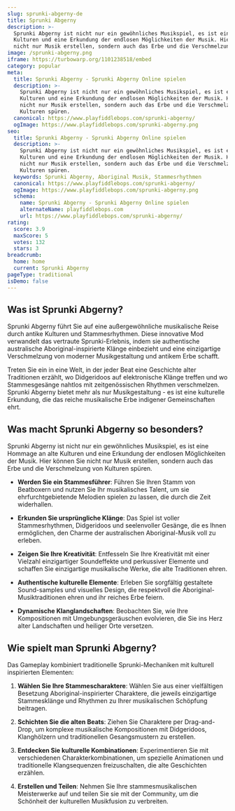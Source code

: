 ```yaml
---
slug: sprunki-abgerny-de
title: Sprunki Abgerny
description: >-
  Sprunki Abgerny ist nicht nur ein gewöhnliches Musikspiel, es ist eine Hommage an alte
  Kulturen und eine Erkundung der endlosen Möglichkeiten der Musik. Hier können Sie
  nicht nur Musik erstellen, sondern auch das Erbe und die Verschmelzung von Kulturen spüren.
image: /sprunki-abgerny.png
iframe: https://turbowarp.org/1101238518/embed
category: popular
meta:
  title: Sprunki Abgerny - Sprunki Abgerny Online spielen
  description: >-
    Sprunki Abgerny ist nicht nur ein gewöhnliches Musikspiel, es ist eine Hommage an alte
    Kulturen und eine Erkundung der endlosen Möglichkeiten der Musik. Hier können Sie
    nicht nur Musik erstellen, sondern auch das Erbe und die Verschmelzung von
    Kulturen spüren.
  canonical: https://www.playfiddlebops.com/sprunki-abgerny/
  ogImage: https://www.playfiddlebops.com/sprunki-abgerny.png
seo:
  title: Sprunki Abgerny - Sprunki Abgerny Online spielen
  description: >-
    Sprunki Abgerny ist nicht nur ein gewöhnliches Musikspiel, es ist eine Hommage an alte
    Kulturen und eine Erkundung der endlosen Möglichkeiten der Musik. Hier können Sie
    nicht nur Musik erstellen, sondern auch das Erbe und die Verschmelzung von
    Kulturen spüren.
  keywords: Sprunki Abgerny, Aboriginal Musik, Stammesrhythmen
  canonical: https://www.playfiddlebops.com/sprunki-abgerny/
  ogImage: https://www.playfiddlebops.com/sprunki-abgerny.png
  schema:
    name: Sprunki Abgerny - Sprunki Abgerny Online spielen
    alternateName: playfiddlebops.com
    url: https://www.playfiddlebops.com/sprunki-abgerny/
rating:
  score: 3.9
  maxScore: 5
  votes: 132
  stars: 3
breadcrumb:
  home: home
  current: Sprunki Abgerny
pageType: traditional
isDemo: false
---
```


## Was ist Sprunki Abgerny?

Sprunki Abgerny führt Sie auf eine außergewöhnliche musikalische Reise durch antike Kulturen und Stammesrhythmen. Diese innovative Mod verwandelt das vertraute Sprunki-Erlebnis, indem sie authentische australische Aboriginal-inspirierte Klänge einbezieht und eine einzigartige Verschmelzung von moderner Musikgestaltung und antikem Erbe schafft.

Treten Sie ein in eine Welt, in der jeder Beat eine Geschichte alter Traditionen erzählt, wo Didgeridoos auf elektronische Klänge treffen und wo Stammesgesänge nahtlos mit zeitgenössischen Rhythmen verschmelzen. Sprunki Abgerny bietet mehr als nur Musikgestaltung - es ist eine kulturelle Erkundung, die das reiche musikalische Erbe indigener Gemeinschaften ehrt.

## Was macht Sprunki Abgerny so besonders?

Sprunki Abgerny ist nicht nur ein gewöhnliches Musikspiel, es ist eine Hommage an alte Kulturen und eine Erkundung der endlosen Möglichkeiten der Musik. Hier können Sie nicht nur Musik erstellen, sondern auch das Erbe und die Verschmelzung von Kulturen spüren.

- **Werden Sie ein Stammesführer**: Führen Sie Ihren Stamm von Beatboxern und nutzen Sie Ihr musikalisches Talent, um sie ehrfurchtgebietende Melodien spielen zu lassen, die durch die Zeit widerhallen.

- **Erkunden Sie ursprüngliche Klänge**: Das Spiel ist voller Stammesrhythmen, Didgeridoos und seelenvoller Gesänge, die es Ihnen ermöglichen, den Charme der australischen Aboriginal-Musik voll zu erleben.

- **Zeigen Sie Ihre Kreativität**: Entfesseln Sie Ihre Kreativität mit einer Vielzahl einzigartiger Soundeffekte und perkussiver Elemente und schaffen Sie einzigartige musikalische Werke, die alte Traditionen ehren.

- **Authentische kulturelle Elemente**: Erleben Sie sorgfältig gestaltete Sound-samples und visuelles Design, die respektvoll die Aboriginal-Musiktraditionen ehren und ihr reiches Erbe feiern.

- **Dynamische Klanglandschaften**: Beobachten Sie, wie Ihre Kompositionen mit Umgebungsgeräuschen evolvieren, die Sie ins Herz alter Landschaften und heiliger Orte versetzen.

## Wie spielt man Sprunki Abgerny?

Das Gameplay kombiniert traditionelle Sprunki-Mechaniken mit kulturell inspirierten Elementen:

1. **Wählen Sie Ihre Stammescharaktere**: Wählen Sie aus einer vielfältigen Besetzung Aboriginal-inspirierter Charaktere, die jeweils einzigartige Stammesklänge und Rhythmen zu Ihrer musikalischen Schöpfung beitragen.

1. **Schichten Sie die alten Beats**: Ziehen Sie Charaktere per Drag-and-Drop, um komplexe musikalische Kompositionen mit Didgeridoos, Klanghölzern und traditionellen Gesangsmustern zu erstellen.

1. **Entdecken Sie kulturelle Kombinationen**: Experimentieren Sie mit verschiedenen Charakterkombinationen, um spezielle Animationen und traditionelle Klangsequenzen freizuschalten, die alte Geschichten erzählen.

1. **Erstellen und Teilen**: Nehmen Sie Ihre stammesmusikalischen Meisterwerke auf und teilen Sie sie mit der Community, um die Schönheit der kulturellen Musikfusion zu verbreiten.